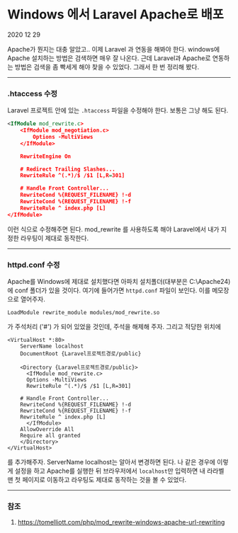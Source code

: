 # Windows 에서 Laravel Apache로 배포

2020 12 29

Apache가 뭔지는 대충 알았고.. 이제 Laravel 과 연동을 해봐야 한다. windows에 Apache 설치하는 방법은 검색하면 매우 잘 나온다. 근데 Laravel과 Apache로 연동하는 방법은 검색을 좀 빡세게 해야 찾을 수 있었다. 그래서 한 번 정리해 봤다.

---

### .htaccess 수정

Laravel 프로젝트 안에 있는 `.htaccess` 파일을 수정해야 한다.  보통은 그냥 해도 된다.

```xml
<IfModule mod_rewrite.c>
	<IfModule mod_negotiation.c>
        Options -MultiViews
    </IfModule>

    RewriteEngine On

    # Redirect Trailing Slashes...
    RewriteRule ^(.*)/$ /$1 [L,R=301]

    # Handle Front Controller...
    RewriteCond %{REQUEST_FILENAME} !-d
    RewriteCond %{REQUEST_FILENAME} !-f
    RewriteRule ^ index.php [L]
</IfModule>

```

이런 식으로 수정해주면 된다. mod_rewrite 를 사용하도록 해야 Laravel에서 내가 지정한 라우팅이 제대로 동작한다.

---

### httpd.conf 수정

Apache를 Windows에 제대로 설치했다면 아파치 설치폴더(대부분은 C:\Apache24)에 conf 폴더가 있을 것이다. 여기에 들어가면 `httpd.conf` 파일이 보인다. 이를 메모장으로 열어주자.

```
LoadModule rewrite_module modules/mod_rewrite.so
```

가 주석처리 ('#') 가 되어 있었을 것인데, 주석을 해제해 주자. 그리고 적당한 위치에

```
<VirtualHost *:80>
    ServerName localhost
    DocumentRoot {Laravel프로젝트경로/public}

    <Directory {Laravel프로젝트경로/public}>
      <IfModule mod_rewrite.c>
      Options -MultiViews
      RewriteRule ^(.*)/$ /$1 [L,R=301]

    # Handle Front Controller...
    RewriteCond %{REQUEST_FILENAME} !-d
    RewriteCond %{REQUEST_FILENAME} !-f
    RewriteRule ^ index.php [L]
      </IfModule>
	AllowOverride All
	Require all granted
    </Directory>
</VirtualHost>
```

를 추가해주자. ServerName localhost는 알아서 변경하면 된다. 나 같은 경우에 이렇게 설정을 하고 Apache를 실행한 뒤 브라우저에서 `localhost`만 입력하면 내 라라벨 맨 첫 페이지로 이동하고 라우팅도 제대로 동작하는 것을 볼 수 있었다.

---

### 참조

1. https://tomelliott.com/php/mod_rewrite-windows-apache-url-rewriting